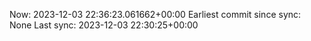 Now: 2023-12-03 22:36:23.061662+00:00 Earliest commit since sync: None Last sync: 2023-12-03 22:30:25+00:00

